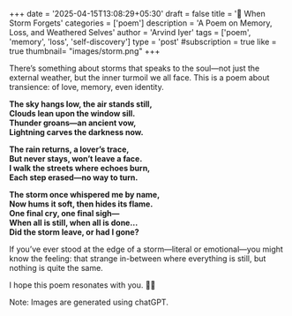 +++
date = '2025-04-15T13:08:29+05:30'
draft = false
title = '📝 When Storm Forgets'
categories = ['poem'] 
description = 'A Poem on Memory, Loss, and Weathered Selves'
author = 'Arvind Iyer'
tags = ['poem', 'memory', 'loss', 'self-discovery']
type = 'post'
#subscription = true
like = true
thumbnail= "images/storm.png"
+++

There’s something about storms that speaks to the soul—not just the external weather, but the inner turmoil we all face. This is a poem about transience: of love, memory, even identity. 

**The sky hangs low, the air stands still,**  
**Clouds lean upon the window sill.**  
**Thunder groans—an ancient vow,**  
**Lightning carves the darkness now.**  

**The rain returns, a lover’s trace,**  
**But never stays, won’t leave a face.**  
**I walk the streets where echoes burn,**  
**Each step erased—no way to turn.**  

**The storm once whispered me by name,**  
**Now hums it soft, then hides its flame.**  
**One final cry, one final sigh—**  
**When all is still, when all is done…**  
**Did the storm leave, or had I gone?**


If you’ve ever stood at the edge of a storm—literal or emotional—you might know the feeling: that strange in-between where everything is still, but nothing is quite the same.  

I hope this poem resonates with you. 🌈✨

Note: Images are generated using chatGPT. 
